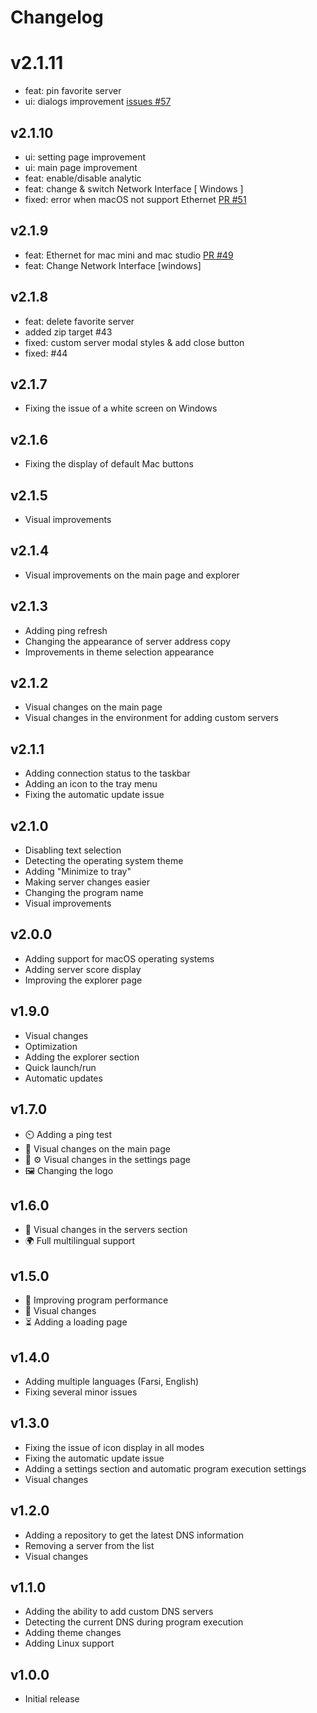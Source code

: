 # Changelog

# v2.1.11
- feat: pin favorite server
- ui: dialogs improvement [issues #57](https://github.com/dockstudio/dockstudio/issues/57)

## v2.1.10
- ui: setting page improvement
- ui: main page improvement
- feat: enable/disable analytic
- feat: change & switch Network Interface [ Windows ]
- fixed: error when macOS not support Ethernet [PR #51](https://github.com/dockstudio/dockstudio/pull/51)


## v2.1.9
- feat: Ethernet for mac mini and mac studio [PR #49](https://github.com/dockstudio/dockstudio/pull/49)
- feat: Change Network Interface [windows]

## v2.1.8
-  feat: delete favorite server
-  added zip target #43
-  fixed: custom server modal styles & add close button
-  fixed: #44

## v2.1.7

- Fixing the issue of a white screen on Windows

## v2.1.6

- Fixing the display of default Mac buttons

## v2.1.5

- Visual improvements

## v2.1.4

- Visual improvements on the main page and explorer

## v2.1.3

- Adding ping refresh
- Changing the appearance of server address copy
- Improvements in theme selection appearance

## v2.1.2

- Visual changes on the main page
- Visual changes in the environment for adding custom servers

## v2.1.1

- Adding connection status to the taskbar
- Adding an icon to the tray menu
- Fixing the automatic update issue

## v2.1.0

- Disabling text selection
- Detecting the operating system theme
- Adding "Minimize to tray"
- Making server changes easier
- Changing the program name
- Visual improvements

## v2.0.0

- Adding support for macOS operating systems
- Adding server score display
- Improving the explorer page

## v1.9.0

- Visual changes
- Optimization
- Adding the explorer section
- Quick launch/run
- Automatic updates

## v1.7.0

- ⏲️ Adding a ping test
- 🎨 Visual changes on the main page
- 🎨 ⚙️ Visual changes in the settings page
- 🖼️ Changing the logo

## v1.6.0

- 🎨 Visual changes in the servers section
- 🌍 Full multilingual support

## v1.5.0

- 🧹 Improving program performance
- 🎨 Visual changes
- ⏳ Adding a loading page

## v1.4.0

- Adding multiple languages (Farsi, English)
- Fixing several minor issues

## v1.3.0

- Fixing the issue of icon display in all modes
- Fixing the automatic update issue
- Adding a settings section and automatic program execution settings
- Visual changes

## v1.2.0

- Adding a repository to get the latest DNS information
- Removing a server from the list
- Visual changes

## v1.1.0

- Adding the ability to add custom DNS servers
- Detecting the current DNS during program execution
- Adding theme changes
- Adding Linux support

## v1.0.0

- Initial release
